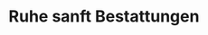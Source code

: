 ---
title: "Ruhe sanft Bestattungen"
url: /saarbruecken/ruhe-sanft-bestattungen/
shop: Bestattungen
---